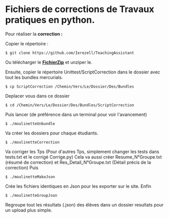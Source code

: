 # Fichiers de corrections de Travaux pratiques en python. 
Pour réaliser la **correction :**

Copier le répertoire :
```
$ git clone https://github.com/Ierezell/TeachingAssistant
```
Ou télécharger le [**FichierZip**](https://github.com/Ierezell/TeachingAssistant/archive/master.zip) et unziper le. 

Ensuite, copier le répertoire Unittest/ScriptCorrection dans le dossier avec tout les bundles mercurials. 
```
$ cp ScriptCorrection /Chemin/Vers/Le/Dossier/Des/Bundles
```
Deplacer vous dans ce dossier 
```
$ cd /Chemin/Vers/Le/Dossier/Des/Bundles/ScriptCorrection
```
Puis lancer (de préférence dans un terminal pour voir l'avancement)
```
$ ./moulinetteUnbundle
```
Va créer les dossiers pour chaque étudiants. 
```
$ ./moulinetteCorrection
```
Va corriger les Tps (Pour d'autres Tps, simplement changer les tests dans tests.txt et le corrigé Corrige.py)
Cela va aussi créer Resume_N°Groupe.txt (résumé de correction) et Res_Detail_N°Groupe.txt (Détail précis de la correction)
Puis
```
$ ./moulinetteMakeJson
```
Crée les fichiers identiques en Json pour les exporter sur le site. 
Enfin
```
$ ./moulinetteGroupJson 
```
Regroupe tout les résultats (.json) des élèves dans un dossier resultats pour un upload plus simple. 
